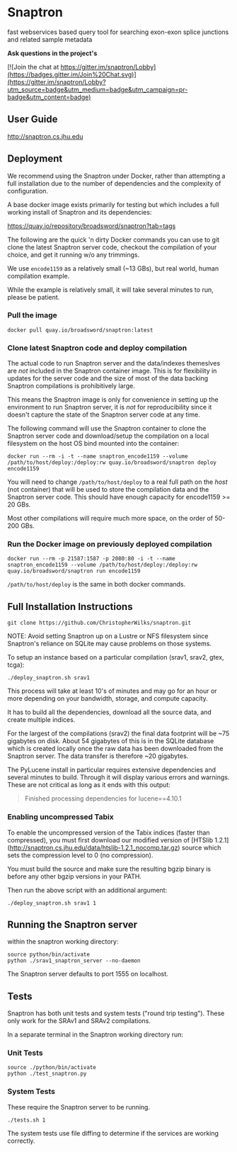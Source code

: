 # Snaptron
fast webservices based query tool for searching exon-exon splice junctions and related sample metadata

**Ask questions in the project's**

[![Join the chat at https://gitter.im/snaptron/Lobby](https://badges.gitter.im/Join%20Chat.svg)](https://gitter.im/snaptron/Lobby?utm_source=badge&utm_medium=badge&utm_campaign=pr-badge&utm_content=badge)

## User Guide ##
http://snaptron.cs.jhu.edu

## Deployment ##

We recommend using the Snaptron under Docker, rather than attempting a full installation due to the number of dependencies and the complexity of configuration.

A base docker image exists primarily for testing but which includes a full working install of Snaptron and its dependencies:

https://quay.io/repository/broadsword/snaptron?tab=tags

The following are the quick 'n dirty Docker commands you can use to git clone the latest Snaptron server code, checkout the compilation of your choice, and get it running w/o any trimmings.

We use `encode1159` as a relatively small (~13 GBs), but real world, human compilation example.

While the example is relatively small, it will take several minutes to run, please be patient.

### Pull the image ###

`docker pull quay.io/broadsword/snaptron:latest`

### Clone latest Snaptron code and deploy compilation ###

The actual code to run Snaptron server and the data/indexes themeslves are *not* included in the Snaptron container image.
This is for flexibility in updates for the server code and the size of most of the data backing Snaptron compilations is prohibitively large.  

This means the Snaptron image is only for convenience in setting up the environment to run Snaptron server, it is *not* for reproducibility since it doesn't capture the state of the Snaptron server code at any time.

The following command will use the Snaptron container to clone the Snaptron server code and download/setup the compilation on a local filesystem on the host OS bind mounted into the container:

```docker run --rm -i -t --name snaptron_encode1159 --volume /path/to/host/deploy:/deploy:rw quay.io/broadsword/snaptron deploy encode1159```

You will need to change `/path/to/host/deploy` to a real full path on the *host* (not container) that will be used to store the compilation data and the Snaptron server code.  This should have enough capacity for encode1159 >= 20 GBs.

Most other compilations will require much more space, on the order of 50-200 GBs.

### Run the Docker image on previously deployed compilation ###

```docker run --rm -p 21587:1587 -p 2080:80 -i -t --name snaptron_encode1159 --volume /path/to/host/deploy:/deploy:rw quay.io/broadsword/snaptron run encode1159```

`/path/to/host/deploy` is the same in both docker commands.

## Full Installation Instructions ##

	git clone https://github.com/ChristopherWilks/snaptron.git

NOTE: Avoid setting Snaptron up on a Lustre or NFS filesystem
since Snaptron's reliance on SQLite may cause problems on those systems.

To setup an instance based on a particular compilation (srav1, srav2, gtex, tcga):

	./deploy_snaptron.sh srav1

This process will take at least 10's of minutes and may
go for an hour or more depending on your bandwidth, storage,
and compute capacity.

It has to build all the dependencies, download all the source data, 
and create multiple indices.

For the largest of the compilations (srav2) the final data
footprint will be ~75 gigabytes on disk.  About 54 gigabytes
of this is in the SQLite database which is 
created locally once the raw data has been downloaded from 
the Snaptron server.  The data transfer is therefore ~20 gigabytes.

The PyLucene install in particular requires extensive 
dependencies and several minutes to build.  Through
it will display various errors and warnings.  These
are not critical as long as it ends with this output:

> Finished processing dependencies for lucene==4.10.1

### Enabling uncompressed Tabix ###

To enable the uncompressed version of the Tabix indices (faster than compressed), 
you must first download our modified version of 
[HTSlib 1.2.1] (http://snaptron.cs.jhu.edu/data/htslib-1.2.1_nocomp.tar.gz)
source which sets the compression level to 0 (no compression).

You must build the source and make sure the resulting bgzip binary is before any
other bgzip versions in your PATH.

Then run the above script with an additional argument:

	./deploy_snaptron.sh srav1 1

## Running the Snaptron server ##

within the snaptron working directory:

	source python/bin/activate
	python ./srav1_snaptron_server --no-daemon

The Snaptron server defaults to port 1555 on localhost.

## Tests ##

Snaptron has both unit tests and system tests ("round trip testing").
These only work for the SRAv1 and SRAv2 compilations.

In a separate terminal in the Snaptron working directory run:

### Unit Tests ###

	source ./python/bin/activate
	python ./test_snaptron.py

### System Tests ###

These require the Snaptron server to be running.

	./tests.sh 1

The system tests use file diffing to determine if
the services are working correctly.

